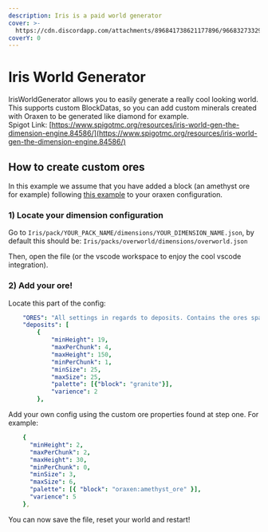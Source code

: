 ```yaml
---
description: Iris is a paid world generator
cover: >-
  https://cdn.discordapp.com/attachments/896841738621177896/966832733290627072/unknown.png
coverY: 0
---
```


# Iris World Generator

IrisWorldGenerator allows you to easily generate a really cool looking world. This supports custom BlockDatas, so you can add custom minerals created with Oraxen to be generated like diamond for example.\
Spigot Link: [https://www.spigotmc.org/resources/iris-world-gen-the-dimension-engine.84586/](https://www.spigotmc.org/resources/iris-world-gen-the-dimension-engine.84586/)

## How to create custom ores

In this example we assume that you have added a block (an amethyst ore for example) following [this example](../../mechanics/block-mechanic.md#ores) to your oraxen configuration.

### 1) Locate your dimension configuration

Go to `Iris/pack/YOUR_PACK_NAME/dimensions/YOUR_DIMENSION_NAME.json`, by default this should be: `Iris/packs/overworld/dimensions/overworld.json`

Then, open the file (or the vscode workspace to enjoy the cool vscode integration).

### 2) Add your ore!

Locate this part of the config:

```yaml
    "ORES": "All settings in regards to deposits. Contains the ores spawning in your world.",
    "deposits": [
        {
            "minHeight": 19,
            "maxPerChunk": 4,
            "maxHeight": 150,
            "minPerChunk": 1,
            "minSize": 25,
            "maxSize": 25,
            "palette": [{"block": "granite"}],
            "varience": 2
        },
```

Add your own config using the custom ore properties found at step one. For example:

```yaml
    {
      "minHeight": 2,
      "maxPerChunk": 2,
      "maxHeight": 30,
      "minPerChunk": 0,
      "minSize": 3,
      "maxSize": 6,
      "palette": [{ "block": "oraxen:amethyst_ore" }],
      "varience": 5
    },
```

You can now save the file, reset your world and restart!
